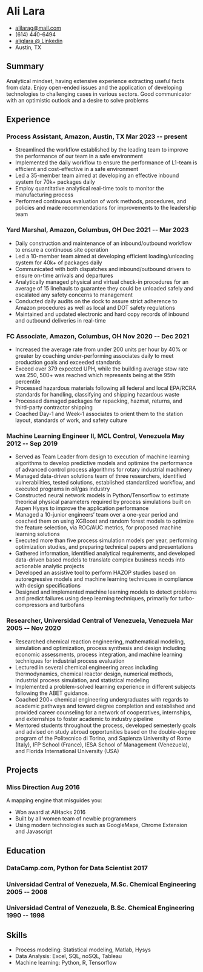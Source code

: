 <!-- The (first) h1 will be used as the <title> of the HTML page -->
# Ali Lara

<!-- The unordered list immediately after the h1 will be formatted on a single
line. It is intended to be used for contact details -->
- <alilarag@mail.com>
- (614) 440-6494
- [aliglara @ Linkedin](https://www.linkedin.com/in/aliglara)
- Austin, TX

## Summary
<!-- The paragraph after the h1 and ul and before the first h2 is optional. It
is intended to be used for a short summary. -->
Analytical mindset, having extensive experience extracting useful facts from data. Enjoy open-ended issues and the application of developing technologies to challenging cases in various sectors. Good communicator with an optimistic outlook and a desire to solve problems

## Experience

<!-- You have to wrap the "left" and "right" half of these headings in spans by
hand -->
### <span>Process Assistant, Amazon, Austin, TX</span> <span>Mar 2023 -- present</span>

- Streamlined the workflow established by the leading team to improve the performance of our team in a safe environment
- Implemented the daily workflow to ensure the performance of L1-team is efficient and cost-effective in a safe environment
- Led a 35-member team aimed at developing an effective inbound system for 70k+ packages daily
- Employ quantitative analytical real-time tools to monitor the manufacturing process
- Performed continuous evaluation of work methods, procedures, and policies and made recommendations for improvements to the leadership team

### <span>Yard Marshal, Amazon, Columbus, OH</span> <span>Dec 2021 -- Mar 2023</span>

- Daily construction and maintenance of an inbound/outbound workflow to ensure a continuous site operation
- Led a 10-member team aimed at developing efficient loading/unloading system for 40k+ of packages daily
- Communicated with both dispatches and inbound/outbound drivers to ensure on-time arrivals and departures
- Analytically managed physical and virtual check-in procedures for an average of 15 linehauls to guarantee they could be unloaded safely and escalated any safety concerns to management
- Conducted daily audits on the dock to assure strict adherence to Amazon procedures as well as local and DOT safety regulations
- Maintained and updated electronic and hard copy records of inbound and outbound deliveries in real-time

### <span>FC Associate, Amazon, Columbus, OH</span> <span>Nov 2020 -- Dec 2021</span>

- Increased the average rate from under 200 units per hour by 40% or greater by coaching under-performing associates daily to meet production goals and exceeded standards
- Exceed over 379 expected UPH, while the building average stow rate was 250, 500+ was reached which represents being at the 95th percentile
- Processed hazardous materials following all federal and local EPA/RCRA standards for handling, classifying and shipping hazardous waste
- Processed damaged packages for repacking, hazmat, returns, and third-party contractor shipping
- Coached Day-1 and Week-1 associates to orient them to the station layout, standards of work, and safety culture

### <span>Machine Learning Engineer II, MCL Control, Venezuela</span> <span>May 2012 -- Sep 2019</span>

<!-- Global movement of free coding clubs for young people. -->

- Served as Team Leader from design to execution of machine learning algorithms to develop predictive models and optimize the performance of advanced control process algorithms for rotary industrial machinery
- Managed data-driven solutions team of three researchers, identified vulnerabilities, tested solutions, established standardized workflow, and executed programs in oil/gas industry
- Constructed neural network models in Python/Tensorflow to estimate theorical physical parameters required by process simulations built on Aspen Hysys to improve the application performance
- Managed a 10-junior engineers’ team over a one-year period and coached them on using XGBoost and random forest models to optimize the feature selection, via ROC/AUC metrics, for proposed machine learning solutions
- Executed more than five process simulation models per year, performing optimization studies, and preparing technical papers and presentations
- Gathered information, identified analytical requirements, and developed data-driven based models to translate complex business needs into actionable analytic projects
- Developed an assistive tool to perform HAZOP studies based on autoregressive models and machine learning techniques in compliance with design specifications
- Designed and implemented machine learning models to detect problems and predict failures using deep learning techniques, primarily for turbo-compressors and turbofans

### <span>Researcher, Universidad Central of Venezuela, Venezuela</span> <span>Mar 2005 -- Nov 2020</span>

- Researched chemical reaction engineering, mathematical modeling, simulation and optimization, process synthesis and design including economic assessments, process integration, and machine learning techniques for industrial process evaluation
- Lectured in several chemical engineering areas including thermodynamics, chemical reactor design, numerical methods, industrial process simulation, and statistical modeling
- Implemented a problem-solved learning experience in different subjects following the ABET guidance.
- Coached 200+ chemical engineering undergraduates with regards to academic pathways and toward degree completion and established and provided career counseling for a network of cooperatives, internships, and externships to foster academic to industry pipeline
- Mentored students throughout the process, developed semesterly goals and advised on study abroad opportunities based on the double-degree program of the Politecnico di Torino, and Sapienza University of Rome (Italy), IFP School (France), IESA School of Management (Venezuela), and Florida International University (USA)

## Projects

### <span>Miss Direction</span> <span>Aug 2016</span>

A mapping engine that misguides you:

- Won award at AIHacks 2016
- Built by all women team of newbie programmers
- Using modern technologies such as GoogleMaps, Chrome Extension and Javascript

## Education

### <span>DataCamp.com, Python for Data Scientist</span> <span>2017</span>

### <span>Universidad Central of Venezuela, M.Sc. Chemical Engineering</span> <span>2005 -- 2008</span>

### <span>Universidad Central of Venezuela, B.Sc. Chemical Engineering</span> <span>1990 -- 1998</span>

<!-- - GPA 4.0
  - DB1101 - Basic SQL
  - CS2011 - Java Introduction -->

## Skills

- Process modeling: Statistical modeling, Matlab, Hysys
- Data Analysis: Excel, SQL, noSQL, Tableau
- Machine learning: Python, R, Tensorflow
